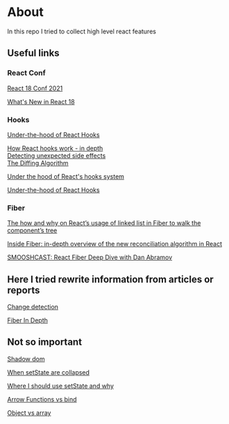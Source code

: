 # About

In this repo I tried to collect high level react features

## Useful links

### React Conf

[React 18 Conf 2021](https://www.youtube.com/playlist?list=PLNG_1j3cPCaZZ7etkzWA7JfdmKWT0pMsa)

[What's New in React 18](https://github.com/or4/react-advanced/blob/master/src/react18.md)

### Hooks

[Under-the-hood of React Hooks](https://indepth.dev/posts/1220/under-the-hood-of-react-hooks)

[How React hooks work - in depth](https://eliav2.github.io/how-react-hooks-work/)\
[Detecting unexpected side effects](https://reactjs.org/docs/strict-mode.html#detecting-unexpected-side-effects)\
[The Diffing Algorithm](https://reactjs.org/docs/reconciliation.html#the-diffing-algorithm)

[Under the hood of React's hooks system](https://www.the-guild.dev/blog/react-hooks-system)

[Under-the-hood of React Hooks](https://itnext.io/under-the-hood-of-react-hooks-805dc68581c3)


### Fiber

[The how and why on React’s usage of linked list in Fiber to walk the component’s tree](https://indepth.dev/posts/1007/the-how-and-why-on-reacts-usage-of-linked-list-in-fiber-to-walk-the-components-tree)

[Inside Fiber: in-depth overview of the new reconciliation algorithm in React](https://indepth.dev/posts/1008/inside-fiber-in-depth-overview-of-the-new-reconciliation-algorithm-in-react)

[SMOOSHCAST: React Fiber Deep Dive with Dan Abramov](https://www.youtube.com/watch?v=aS41Y_eyNrU)

## Here I tried rewrite information from articles or reports

[Change detection](https://github.com/or4/react-advanced/blob/master/src/fiber-in-depth/change-detection.md)

[Fiber In Depth](https://github.com/or4/react-advanced/blob/master/src/fiber-in-depth/readme.md)



## Not so important

[Shadow dom](https://github.com/or4/react-advanced/tree/master/src/web-components)

[When setState are collapsed](https://github.com/or4/react-advanced/blob/master/src/set-state/collapse-in-class.md)

[Where I should use setState and why](https://github.com/or4/react-advanced/blob/master/src/set-state/where-I-can-use.md)

[Arrow Functions vs bind](https://github.com/or4/react-advanced/blob/master/src/other/arrow-functions-vs-bind.md)

[Object vs array](https://github.com/or4/react-advanced/blob/master/src/other/object-vs-array.md)
